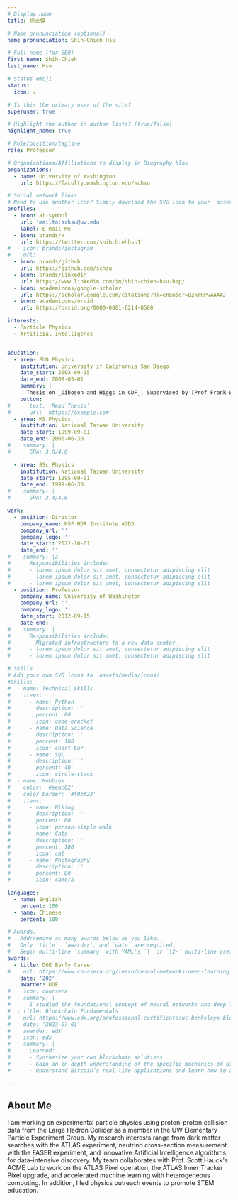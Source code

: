 ```yaml
---
# Display name
title: 徐士傑

# Name pronunciation (optional)
name_pronunciation: Shih-Chieh Hsu

# Full name (for SEO)
first_name: Shih-Chieh
last_name: Hsu

# Status emoji
status:
  icon: ☕️

# Is this the primary user of the site?
superuser: true

# Highlight the author in author lists? (true/false)
highlight_name: true

# Role/position/tagline
role: Professor

# Organizations/Affiliations to display in Biography blox
organizations:
  - name: University of Washington
    url: https://faculty.washington.edu/schsu

# Social network links
# Need to use another icon? Simply download the SVG icon to your `assets/media/icons/` folder.
profiles:
  - icon: at-symbol
    url: 'mailto:schsu@uw.edu'
    label: E-mail Me
  - icon: brands/x
    url: https://twitter.com/shihchiehhsu1
#  - icon: brands/instagram
#    url: 
  - icon: brands/github
    url: https://github.com/schsu
  - icon: brands/linkedin
    url: https://www.linkedin.com/in/shih-chieh-hsu-hep/
  - icon: academicons/google-scholar
    url: https://scholar.google.com/citations?hl=en&user=D2krRPwAAAAJ
  - icon: academicons/orcid
    url: https://orcid.org/0000-0001-6214-8500

interests:
  - Particle Physics
  - Artificial Intelligence


education:
  - area: PhD Physics
    institution: University if California San Diego
    date_start: 2003-09-15
    date_end: 2008-05-01
    summary: |
      Thesis on _Diboson and Higgs in CDF_. Supervised by [Prof Frank Wuerthwein](https://www.linkedin.com/in/frank-wuerthwein-70a51885/). 
    button:
#      text: 'Read Thesis'
#      url: 'https://example.com'
  - area: MS Physics
    institution: National Taiwan University
    date_start: 1999-09-01
    date_end: 2000-06-30
#    summary: |
#      GPA: 3.8/4.0

  - area: BSc Physics
    institution: National Taiwan University
    date_start: 1995-09-01
    date_end: 1999-06-30
#    summary: |
#      GPA: 3.4/4.0

work:
  - position: Director 
    company_name: NSF HDR Institute A3D3
    company_url: ''
    company_logo: ''
    date_start: 2022-10-01
    date_end: ''
#    summary: |2-
#      Responsibilities include:
#      - lorem ipsum dolor sit amet, consectetur adipiscing elit
#      - lorem ipsum dolor sit amet, consectetur adipiscing elit
#      - lorem ipsum dolor sit amet, consectetur adipiscing elit
  - position: Professor
    company_name: University of Washington
    company_url: ''
    company_logo: ''
    date_start: 2012-09-15
    date_end: 
#    summary: |
#      Responsibilities include:
#      - Migrated infrastructure to a new data center
#      - lorem ipsum dolor sit amet, consectetur adipiscing elit
#      - lorem ipsum dolor sit amet, consectetur adipiscing elit

# Skills
# Add your own SVG icons to `assets/media/icons/`
#skills:
#  - name: Technical Skills
#    items:
#      - name: Python
#        description: ''
#        percent: 80
#        icon: code-bracket
#      - name: Data Science
#        description: ''
#        percent: 100
#        icon: chart-bar
#      - name: SQL
#        description: ''
#        percent: 40
#        icon: circle-stack
#  - name: Hobbies
#    color: '#eeac02'
#    color_border: '#f0bf23'
#    items:
#      - name: Hiking
#        description: ''
#        percent: 60
#        icon: person-simple-walk
#      - name: Cats
#        description: ''
#        percent: 100
#        icon: cat
#      - name: Photography
#        description: ''
#        percent: 80
#        icon: camera

languages:
  - name: English
    percent: 100
  - name: Chinese
    percent: 100

# Awards.
#   Add/remove as many awards below as you like.
#   Only `title`, `awarder`, and `date` are required.
#   Begin multi-line `summary` with YAML's `|` or `|2-` multi-line prefix and indent 2 spaces below.
awards:
  - title: DOE Early Career
#    url: https://www.coursera.org/learn/neural-networks-deep-learning
    date: '202'
    awarder: DOE
#    icon: coursera
#    summary: |
#      I studied the foundational concept of neural networks and deep learning. By the end, I was familiar with the significant technological trends driving the rise of deep learning; build, train, and apply fully connected deep neural networks; implement efficient (vectorized) neural networks; identify key parameters in a neural network’s architecture; and apply deep learning to your own applications.
#  - title: Blockchain Fundamentals
#    url: https://www.edx.org/professional-certificate/uc-berkeleyx-blockchain-fundamentals
#    date: '2023-07-01'
#    awarder: edX
#    icon: edx
#    summary: |
#      Learned:
#      - Synthesize your own blockchain solutions
#      - Gain an in-depth understanding of the specific mechanics of Bitcoin
#      - Understand Bitcoin’s real-life applications and learn how to attack and destroy Bitcoin, Ethereum, smart contracts and Dapps, and alternatives to Bitcoin’s Proof-of-Work consensus algorithm

---
```


## About Me

I am working on experimental particle physics using proton-proton collision data from the Large Hadron Collider as a member in the UW Elementary Particle Experiment Group. My research interests range from dark matter searches with the ATLAS experiment, neutrino cross-section measurement with the FASER experiment, and innovative Artificial Intelligence algorithms for data-intensive discovery. My team collaborates with Prof. Scott Hauck's ACME Lab to work on the ATLAS Pixel operation, the ATLAS Inner Tracker Pixel upgrade, and accelerated machine learning with heterogeneous computing. In addition, I led physics outreach events to promote STEM education.
